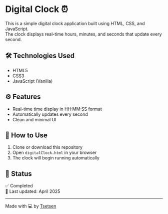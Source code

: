 # Digital Clock ⏰

This is a simple digital clock application built using HTML, CSS, and JavaScript.  
The clock displays real-time hours, minutes, and seconds that update every second.

## 🛠 Technologies Used
- HTML5
- CSS3
- JavaScript (Vanilla)

## ⚙️ Features
- Real-time time display in HH:MM:SS format
- Automatically updates every second
- Clean and minimal UI

## 🧪 How to Use
1. Clone or download this repository
2. Open `digitalClock.html` in your browser
3. The clock will begin running automatically

## 📌 Status
✅ Completed  
📅 Last updated: April 2025

---

Made with 💻 by [Tsetsen](https://github.com/tsetse0725)
